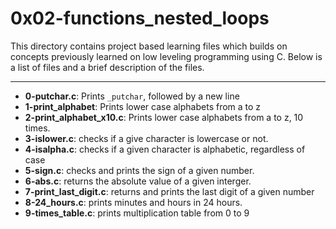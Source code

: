 # 0x02-functions_nested_loops
This directory contains project based learning files which builds on concepts previously learned on low leveling programming using C. Below is a list of files and a brief description of the files.

---

- **0-putchar.c**: Prints `_putchar`, followed by a new line
- **1-print_alphabet**: Prints lower case alphabets from a to z
- **2-print_alphabet_x10.c**: Prints lower case alphabets from a to z, 10 times.
- **3-islower.c**: checks if a give character is lowercase or not.
- **4-isalpha.c**: checks if a given character is alphabetic, regardless of case
- **5-sign.c**: checks and prints the sign of a given number.
- **6-abs.c**: returns the absolute value of a given interger.
- **7-print_last_digit.c**: returns and prints the last digit of a given number
- **8-24_hours.c**: prints minutes and hours in 24 hours.
- **9-times_table.c**: prints multiplication table from 0 to 9
